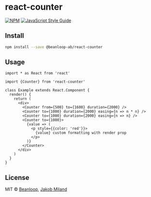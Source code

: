 # react-counter

>

[![NPM](https://img.shields.io/npm/v/react-counter.svg)](https://www.npmjs.com/package/react-counter) [![JavaScript Style Guide](https://img.shields.io/badge/code_style-standard-brightgreen.svg)](https://standardjs.com)

## Install

```bash
npm install --save @beanloop-ab/react-counter
```

## Usage

```tsx
import * as React from 'react'

import {Counter} from 'react-counter'

class Example extends React.Component {
  render() {
    return (
      <div>
        <Counter from={500} to={1600} duration={2000} />
        <Counter to={1000} duration={2000} easing={n => n * n} />
        <Counter to={1000} duration={2000} easing={n => n} />
        <Counter to={1000}>
          {value => (
            <p style={{color: 'red'}}>
              {value} custom formatting with render prop
            </p>
          )}
        </Counter>
      </div>
    )
  }
}
```

## License

MIT © [Beanloop](https://github.com/beanloop-ab), [Jakob Miland](https://github.com/saebekassebil)
